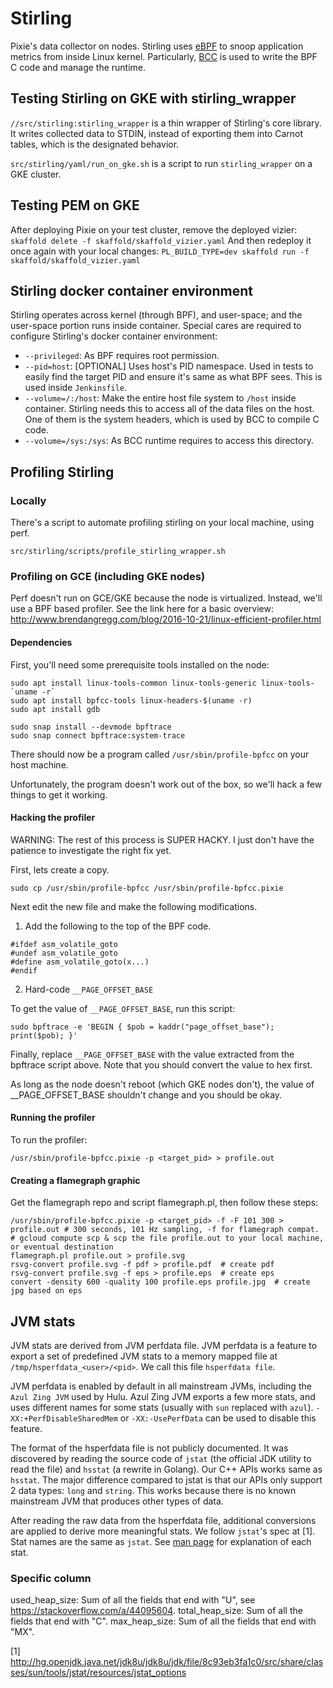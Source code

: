 # Stirling

Pixie's data collector on nodes. Stirling uses [eBPF](https://www.iovisor.org/technology/ebpf) to
snoop application metrics from inside Linux kernel. Particularly,
[BCC](https://github.com/iovisor/bcc) is used to write the BPF C code and manage the runtime.

## Testing Stirling on GKE with stirling_wrapper

`//src/stirling:stirling_wrapper` is a thin wrapper of Stirling's core library. It writes collected
data to STDIN, instead of exporting them into Carnot tables, which is the designated behavior.

`src/stirling/yaml/run_on_gke.sh` is a script to run `stirling_wrapper` on a GKE cluster.

## Testing PEM on GKE

After deploying Pixie on your test cluster, remove the deployed vizier:
`skaffold delete -f skaffold/skaffold_vizier.yaml`
And then redeploy it once again with your local changes:
`PL_BUILD_TYPE=dev skaffold run -f skaffold/skaffold_vizier.yaml`

## Stirling docker container environment

Stirling operates across kernel (through BPF), and user-space; and the user-space portion runs
inside container. Special cares are required to configure Stirling's docker container environment:

*   `--privileged`: As BPF requires root permission.
*   `--pid=host`: [OPTIONAL] Uses host's PID namespace. Used in tests to easily find the target PID
    and ensure it's same as what BPF sees. This is used inside `Jenkinsfile`.
*   `--volume=/:/host`: Make the entire host file system to `/host` inside container. Stirling needs
    this to access all of the data files on the host. One of them is the system headers, which is
    used by BCC to compile C code.
*   `--volume=/sys:/sys`: As BCC runtime requires to access this directory.

## Profiling Stirling

### Locally

There's a script to automate profiling stirling on your local machine, using perf.

```
src/stirling/scripts/profile_stirling_wrapper.sh
```

### Profiling on GCE (including GKE nodes)

Perf doesn't run on GCE/GKE because the node is virtualized. Instead, we'll use a BPF based profiler.
See the link here for a basic overview: http://www.brendangregg.com/blog/2016-10-21/linux-efficient-profiler.html

#### Dependencies

First, you'll need some prerequisite tools installed on the node:

```
sudo apt install linux-tools-common linux-tools-generic linux-tools-`uname -r`
sudo apt install bpfcc-tools linux-headers-$(uname -r)
sudo apt install gdb

sudo snap install --devmode bpftrace
sudo snap connect bpftrace:system-trace
```

There should now be a program called `/usr/sbin/profile-bpfcc` on your host machine.

Unfortunately, the program doesn't work out of the box, so we'll hack a few things to get it working.

#### Hacking the profiler

WARNING: The rest of this process is SUPER HACKY. I just don't have the patience to investigate the right fix yet.

First, lets create a copy.

```
sudo cp /usr/sbin/profile-bpfcc /usr/sbin/profile-bpfcc.pixie
```

Next edit the new file and make the following modifications.

1) Add the following to the top of the BPF code.
```
#ifdef asm_volatile_goto
#undef asm_volatile_goto
#define asm_volatile_goto(x...)
#endif
```

2) Hard-code `__PAGE_OFFSET_BASE`

To get the value of `__PAGE_OFFSET_BASE`, run this script:
```
sudo bpftrace -e 'BEGIN { $pob = kaddr("page_offset_base"); print($pob); }'

```

Finally, replace `__PAGE_OFFSET_BASE` with the value extracted from the bpftrace script above. Note that you should convert the value to hex first.

As long as the node doesn't reboot (which GKE nodes don't), the value of __PAGE_OFFSET_BASE shouldn't change and you should be okay.

#### Running the profiler

To run the profiler:

```
/usr/sbin/profile-bpfcc.pixie -p <target_pid> > profile.out
```

#### Creating a flamegraph graphic
Get the flamegraph repo and script flamegraph.pl, then follow these steps:
```
/usr/sbin/profile-bpfcc.pixie -p <target_pid> -f -F 101 300 > profile.out # 300 seconds, 101 Hz sampling, -f for flamegraph compat.
# gcloud compute scp & scp the file profile.out to your local machine, or eventual destination
flamegraph.pl profile.out > profile.svg
rsvg-convert profile.svg -f pdf > profile.pdf  # create pdf
rsvg-convert profile.svg -f eps > profile.eps  # create eps
convert -density 600 -quality 100 profile.eps profile.jpg  # create jpg based on eps
```


## JVM stats

JVM stats are derived from JVM perfdata file. JVM perfdata is a feature to export a set of
predefined JVM stats to a memory mapped file at `/tmp/hsperfdata_<user>/<pid>`. We call this file
`hsperfdata file`.

JVM perfdata is enabled by default in all mainstream JVMs, including the `Azul Zing JVM` used
by Hulu. Azul Zing JVM exports a few more stats, and uses different names for some stats
(usually with `sun` replaced with `azul`). `-XX:+PerfDisableSharedMem` or `-XX:-UsePerfData` can be
used to disable this feature.

The format of the hsperfdata file is not publicly documented. It was discovered by reading the
source code of `jstat` (the official JDK utility to read the file) and `hsstat` (a rewrite in
Golang). Our C++ APIs works same as `hsstat`. The major difference compared to jstat is
that our APIs only support 2 data types: `long` and `string`. This works because there is no known
mainstream JVM that produces other types of data.

After reading the raw data from the hsperfdata file, additional conversions are applied to derive
more meaningful stats. We follow `jstat`'s spec at [1]. Stat names are the same as `jstat`.
See [man page](https://docs.oracle.com/javase/7/docs/technotes/tools/share/jstat.html) for
explanation of each stat.

### Specific column

used_heap_size: Sum of all the fields that end with "U", see https://stackoverflow.com/a/44095604.
total_heap_size: Sum of all the fields that end with "C".
max_heap_size: Sum of all the fields that end with "MX".

[1] http://hg.openjdk.java.net/jdk8u/jdk8u/jdk/file/8c93eb3fa1c0/src/share/classes/sun/tools/jstat/resources/jstat_options
